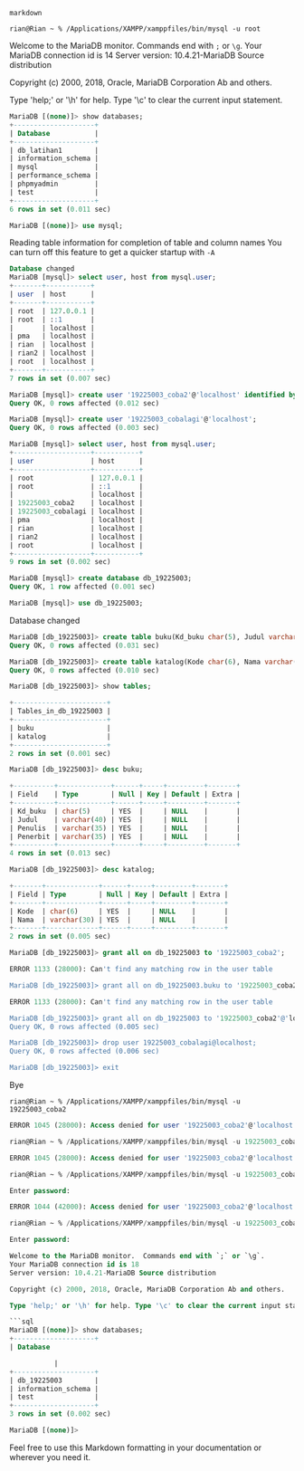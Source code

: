 ```markdown```
```shell
rian@Rian ~ % /Applications/XAMPP/xamppfiles/bin/mysql -u root
```

Welcome to the MariaDB monitor.  Commands end with `;` or `\g`.
Your MariaDB connection id is 14
Server version: 10.4.21-MariaDB Source distribution

Copyright (c) 2000, 2018, Oracle, MariaDB Corporation Ab and others.

Type 'help;' or '\h' for help. Type '\c' to clear the current input statement.

```sql
MariaDB [(none)]> show databases;
+--------------------+
| Database           |
+--------------------+
| db_latihan1        |
| information_schema |
| mysql              |
| performance_schema |
| phpmyadmin         |
| test               |
+--------------------+
6 rows in set (0.011 sec)

MariaDB [(none)]> use mysql;
```

Reading table information for completion of table and column names
You can turn off this feature to get a quicker startup with `-A`

```sql
Database changed
MariaDB [mysql]> select user, host from mysql.user;
+-------+-----------+
| user  | host      |
+-------+-----------+
| root  | 127.0.0.1 |
| root  | ::1       |
|       | localhost |
| pma   | localhost |
| rian  | localhost |
| rian2 | localhost |
| root  | localhost |
+-------+-----------+
7 rows in set (0.007 sec)

MariaDB [mysql]> create user '19225003_coba2'@'localhost' identified by '12345';
Query OK, 0 rows affected (0.012 sec)

MariaDB [mysql]> create user '19225003_cobalagi'@'localhost';
Query OK, 0 rows affected (0.003 sec)

MariaDB [mysql]> select user, host from mysql.user;
+-------------------+-----------+
| user              | host      |
+-------------------+-----------+
| root              | 127.0.0.1 |
| root              | ::1       |
|                   | localhost |
| 19225003_coba2    | localhost |
| 19225003_cobalagi | localhost |
| pma               | localhost |
| rian              | localhost |
| rian2             | localhost |
| root              | localhost |
+-------------------+-----------+
9 rows in set (0.002 sec)

MariaDB [mysql]> create database db_19225003;
Query OK, 1 row affected (0.001 sec)

MariaDB [mysql]> use db_19225003;
```

Database changed

```sql
MariaDB [db_19225003]> create table buku(Kd_buku char(5), Judul varchar(40), Penulis varchar(35), Penerbit varchar(35));
Query OK, 0 rows affected (0.031 sec)

MariaDB [db_19225003]> create table katalog(Kode char(6), Nama varchar(30));
Query OK, 0 rows affected (0.010 sec)

MariaDB [db_19225003]> show tables;
```

```sql
+-----------------------+
| Tables_in_db_19225003 |
+-----------------------+
| buku                  |
| katalog               |
+-----------------------+
2 rows in set (0.001 sec)

MariaDB [db_19225003]> desc buku;
```

```sql
+----------+-------------+------+-----+---------+-------+
| Field    | Type        | Null | Key | Default | Extra |
+----------+-------------+------+-----+---------+-------+
| Kd_buku  | char(5)     | YES  |     | NULL    |       |
| Judul    | varchar(40) | YES  |     | NULL    |       |
| Penulis  | varchar(35) | YES  |     | NULL    |       |
| Penerbit | varchar(35) | YES  |     | NULL    |       |
+----------+-------------+------+-----+---------+-------+
4 rows in set (0.013 sec)

MariaDB [db_19225003]> desc katalog;
```

```sql
+-------+-------------+------+-----+---------+-------+
| Field | Type        | Null | Key | Default | Extra |
+-------+-------------+------+-----+---------+-------+
| Kode  | char(6)     | YES  |     | NULL    |       |
| Nama  | varchar(30) | YES  |     | NULL    |       |
+-------+-------------+------+-----+---------+-------+
2 rows in set (0.005 sec)

MariaDB [db_19225003]> grant all on db_19225003 to '19225003_coba2';
```

```sql
ERROR 1133 (28000): Can't find any matching row in the user table

MariaDB [db_19225003]> grant all on db_19225003.buku to '19225003_coba2';
```

```sql
ERROR 1133 (28000): Can't find any matching row in the user table

MariaDB [db_19225003]> grant all on db_19225003 to '19225003_coba2'@'localhost';
Query OK, 0 rows affected (0.005 sec)

MariaDB [db_19225003]> drop user 19225003_cobalagi@localhost;
Query OK, 0 rows affected (0.006 sec)

MariaDB [db_19225003]> exit
```

Bye

```shell
rian@Rian ~ % /Applications/XAMPP/xamppfiles/bin/mysql -u 19225003_coba2
```

```sql
ERROR 1045 (28000): Access denied for user '19225003_coba2'@'localhost' (using password: NO)

rian@Rian ~ % /Applications/XAMPP/xamppfiles/bin/mysql -u 19225003_coba2 12345
```

```sql
ERROR 1045 (28000): Access denied for user '19225003_coba2'@'localhost' (using password: NO)

rian@Rian ~ % /Applications/XAMPP/xamppfiles/bin/mysql -u 19225003_coba2 -p 12345
```

```sql
Enter password: 

ERROR 1044 (42000): Access denied for user '19225003_coba2'@'localhost' to database '12345'

rian@Rian ~ % /Applications/XAMPP/xamppfiles/bin/mysql -u 19225003_coba2 -p
```

```sql
Enter password: 

Welcome to the MariaDB monitor.  Commands end with `;` or `\g`.
Your MariaDB connection id is 18
Server version: 10.4.21-MariaDB Source distribution

Copyright (c) 2000, 2018, Oracle, MariaDB Corporation Ab and others.

Type 'help;' or '\h' for help. Type '\c' to clear the current input statement.

```sql
MariaDB [(none)]> show databases;
+--------------------+
| Database

           |
+--------------------+
| db_19225003        |
| information_schema |
| test               |
+--------------------+
3 rows in set (0.002 sec)

MariaDB [(none)]>
```

Feel free to use this Markdown formatting in your documentation or wherever you need it.